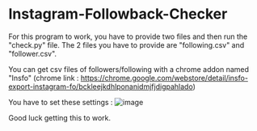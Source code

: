 # Instagram-Followback-Checker

For this program to work, you have to provide two files and then run the "check.py" file.
The 2 files you have to provide are "following.csv" and "follower.csv".

You can get csv files of followers/following with a chrome addon named "Insfo" (chrome link : https://chrome.google.com/webstore/detail/insfo-export-instagram-fo/bckleejkdhlponanidmjfjdigpahlado)


You have to set these settings : ![image](https://user-images.githubusercontent.com/54218300/183427481-bc25de47-0a8b-4853-8572-801f6cf74c0b.png)






















Good luck getting this to work.
